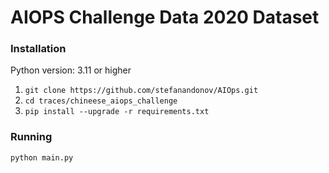 # AIOPS Challenge Data 2020 Dataset

### Installation
Python version: 3.11 or higher
1. `git clone https://github.com/stefanandonov/AIOps.git`
2. `cd traces/chineese_aiops_challenge`
3. `pip install --upgrade -r requirements.txt`

### Running

`python main.py`